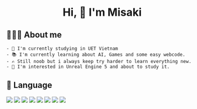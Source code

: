 <h1 align="center"> Hi, 👋 I'm Misaki </h1>

## 🙋🏼‍♂️ About me
    - 🏫 I'm currently studying in UET Vietnam
    - 📚 I'm currently learning about AI, Games and some easy webcode.
    - ✍️ Still noob but i always keep try harder to learn everything new.
    - 🌲 I'm interested in Unreal Engine 5 and about to study it.

## 📗 Language
<p align="left">
    <img src="https://img.shields.io/badge/c-%2300599C.svg?style=for-the-badge&logo=c&logoColor=white" />
    <img src="https://img.shields.io/badge/c++-%2300599C.svg?style=for-the-badge&logo=c%2B%2B&logoColor=white" />
    <img src="https://img.shields.io/badge/java-%23ED8B00.svg?style=for-the-badge&logo=java&logoColor=white" />
    <img src="https://img.shields.io/badge/python-3670A0?style=for-the-badge&logo=python&logoColor=ffdd54" />
    <img src="https://img.shields.io/badge/html5-%23E34F26.svg?style=for-the-badge&logo=html5&logoColor=white" />
    <img src="https://img.shields.io/badge/javascript-%23323330.svg?style=for-the-badge&logo=javascript&logoColor=%23F7DF1E" />
    <img src="https://img.shields.io/badge/css3-%231572B6.svg?style=for-the-badge&logo=css3&logoColor=white" />
    <img src="https://img.shields.io/badge/mysql-%2300f.svg?style=for-the-badge&logo=mysql&logoColor=black" />
    


<!-- <img align="left" width="47%" src="https://github-readme-stats.vercel.app/api?username=tsubasawamisaki" />

<img align="left" width="47%" src="https://github-readme-stats.vercel.app/api/top-langs/?username=tsubasawamisaki&layout=compact"/> -->


